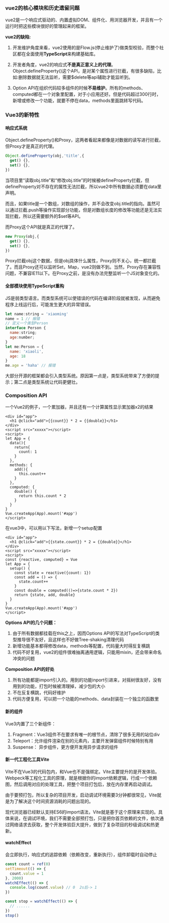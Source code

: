 ### vue2的核心模块和历史遗留问题

vue2是一个响应式驱动的、内置虚拟DOM、组件化、用浏览器开发，并且有一个运行时把这些模块很好的管理起来的框架。

**vue2的缺陷:**

1. 开发维护角度来看，vue2使用的是Flow.js(停止维护了)做类型校验，而整个社区都在全面使用**TypeScript**来构建基础库。

2. 开发者角度，vue2的响应式**不是真正意义上的代理**。Object.defineProperty()这个API，是对某个属性进行拦截，有很多缺陷，比如:删除数据就无法监听，需要$delete等api辅助才能监听到。
3. Option API在组织代码较多组件的时候**不易维护**。所有的methods、computed都在一个对象里配置，对于小应用还好。但是代码超过300行时，新增或修改一个功能，就要不停在data，methods里面跳转写代码。



### Vue3的新特性

#### 响应式系统

Object.defineProperty()和Proxy，这两者看起来都像是对数据的读写进行拦截，但Proxy才是真正的代理。

```js
Object.defineProperty(obj,'title',{
  get() {},
  set() {},
})
```

当项目里“读取obj.title”和“修改obj.title”的时候被defineProperty拦截，但defineProperty对不存在的属性无法拦截，所以vue2中所有数据必须要在data里声明。

而且，如果title是一个数组，对数组的操作，并不会改变obj.title的指向。虽然可以通过拦截.push等操作实现部分功能，但是对数组长度的修改等功能还是无法实现拦截，所以还需要额外的$set等API。

而Proxy这个API就是真正的代理了。

```js
new Proxy(obj,{
  get() {},
  set() {},
})
```

Proxy拦截obj这个数据，但是obj具体什么属性，Proxy则不关心，统一都拦截了。而且Proxy还可以监听Set，Map，vue2则做不到。当然，Proxy存在兼容性问题，不兼容IE11以下。在Proxy之前，是没有办法完整监听一个JS对象变化的。



#### 全部模块使用TypeScript重构

JS是弱类型语言。而类型系统可以使错误的代码在编译阶段就被发现，从而避免程序上线运行后，可能发生更大的异常错误。

```js
let name:string = 'xiaoming'
name = 1 // 报错
// 定义一个类型Person
interface Person {
  name:string;
  age:number;
}
let me:Person = {
  name: 'xiaoli',
  age: 18
}
me.age = 'haha' // 报错
```

大部分开源的框架都会引入类型系统。原因第一点是，类型系统带来了方便的提示；第二点是类型系统让代码更健壮。



### Composition API

一个Vue2的例子，一个累加器，并且还有一个计算属性显示累加器x2的结果

```vue
<div id="app">
  <h1 @click="add">{{count}} * 2 = {{double}}</h1>
</div>
<script src="xxxxx"></script>
<script>
let App = {
  data(){
    return{
      count: 1
    }
  },
  methods: {
    add(){
      this.count++
    }
  },
  computed: {
    double() {
      return this.count * 2
    }
  }
}
Vue.createApp(App).mount('#app')
</script>
```

在vue3中，可以用以下写法，新增一个setup配置

```vue
<div id="app">
  <h1 @click="add">{{state.count}} * 2 = {{double}}</h1>
</div>
<script src="xxxxx"></script>
<script>
const {reactive, computed} = Vue
let App = {
  setup() {
    const state = reactive({count: 1})
    const add = () => {
      state.count++
    }
    const double = computed(()=>{state.count * 2})
    return {state, add, double}
  }
}
Vue.createApp(App).mount('#app')
</script>
```

**Options API的几个问题：**

1. 由于所有数据都挂载在this之上，因而Options API的写法对TypeScript的类型推导很不友好，且这样也不好做Tree-shaking清理代码
2. 新增功能基本都得修改data，methods等配置，代码量大时得反复横跳
3. 代码不好复用，vue2的组件很难抽离通用逻辑，只能用mixin，还会带来命名冲突的问题



**Composition API的好处**

1. 所有功能都是import引入的。用到的功能inport引进来，对摇树很友好，没有用到的功能，打包时候被清理掉，减少包的大小
2. 不在反复横跳，代码好维护
3. 代码方便复用，可以把一个功能的methods、data封装在一个独立的函数里


#### 新的组件

Vue3内置了三个新组件：

1. Fragment：Vue3组件不在要求有唯一的根节点，清除了很多无用的站位div
2. Teleport：允许组件渲染在别的元素内，主要开发弹窗组件时候特别有用
3. Suspense： 异步组件，更方便开发用异步请求的组件


#### 新一代工程化工具Vite

Vite不在Vue3的代码包内，和Vue也不是强绑定。Vite主要提升的是开发体验。Webpeck等工程化工具的原理，就是根据你的import依赖逻辑，行成一个依赖图，然后调用对应的处理工具，把整个项目打包后，放在内存里再启动调试。

由于要预打包，所以复杂的项目开发，启动调试环境需要3分钟都很常见，Vite就是为了解决这个时间资源消耗的问题出现的。

现代浏览器已经默认支持ES6的import语法，Vite就是基于这个原理来实现的。具体来说，在调试环境，我们不需要全部预打包，只是把你首页依赖的文件，依次通过网络请求去获取，整个开发体验巨大提升，做到了复杂项目的秒级调试和热更新。

#### watchEffect

会立即执行，响应式的追踪依赖（依赖改变，重新执行），组件卸载时自动停止

```js
const count = ref(0)
setTimeout(() => {
  count.value = 1
}, 2000)
watchEffect(() => {
  console.log(count.value) // 0  2s后-> 1
})
```

```js
const stop = watchEffect(() => {
  // ......
})
stop()
```









